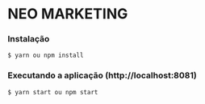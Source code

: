 # NEO MARKETING

### Instalação

```
$ yarn ou npm install 

```
 
### Executando a aplicação (http://localhost:8081)

```
$ yarn start ou npm start
```
